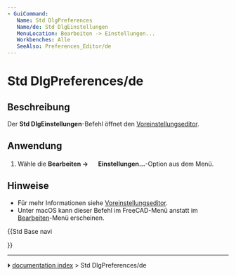```yaml
---
- GuiCommand:
   Name: Std DlgPreferences
   Name/de: Std DlgEinstellungen
   MenuLocation: Bearbeiten -> Einstellungen...
   Workbenches: Alle
   SeeAlso: Preferences_Editor/de
---
```


# Std DlgPreferences/de



## Beschreibung

Der **Std DlgEinstellungen**-Befehl öffnet den [Voreinstellungseditor](Preferences_Editor/de.md).



## Anwendung

1.  Wähle die **Bearbeiten → <img src="images/Std_DlgPreferences.svg" width=16px> Einstellungen...**-Option aus dem Menü.



## Hinweise

-   Für mehr Informationen siehe [Voreinstellungseditor](Preferences_Editor/de.md).
-   Unter macOS kann dieser Befehl im FreeCAD-Menü anstatt im [Bearbeiten](Std_Edit_Menu/de.md)-Menü erscheinen.





{{Std Base navi

}}



---
⏵ [documentation index](../README.md) > Std DlgPreferences/de
